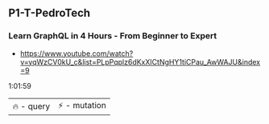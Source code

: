 ## P1-T-PedroTech
### Learn GraphQL in 4 Hours - From Beginner to Expert
- https://www.youtube.com/watch?v=yqWzCV0kU_c&list=PLpPqplz6dKxXICtNgHY1tiCPau_AwWAJU&index=9

1:01:59

<table>
  <tr>
    <td align="center">🔥 - query</td>
    <td align="center">⚡️ - mutation</td>
  </tr>
  <tr>
    <!-- <td align="center"><img src="https://github.com/gooba-lap/Q1-LEARN-GraphQL/blob/P1-T-WebDevSimplified/previews/query.png" width=50%></td>
    <td align="center"><img src="https://github.com/gooba-lap/Q1-LEARN-GraphQL/blob/P1-T-WebDevSimplified/previews/mutation.png" width=50%></td> -->
  </tr>
  
</table>
